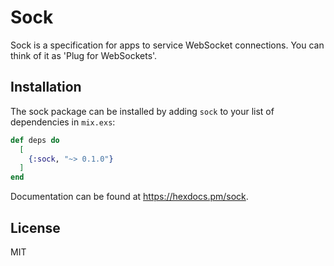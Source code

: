 # Sock

Sock is a specification for apps to service WebSocket connections. You can think
of it as 'Plug for WebSockets'.

## Installation

The sock package can be installed by adding `sock` to your list of dependencies in `mix.exs`:

```elixir
def deps do
  [
    {:sock, "~> 0.1.0"}
  ]
end
```

Documentation can be found at <https://hexdocs.pm/sock>.

## License

MIT

